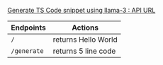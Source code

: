 [Generate TS Code snippet using llama-3 : API URL]( https://calm-disk-0cc0.ruchiket100.workers.dev)

| Endpoints | Actions |
| -------- | -------- |
| `/`   | returns Hello World   |
| `/generate`   | returns 5 line code    |
